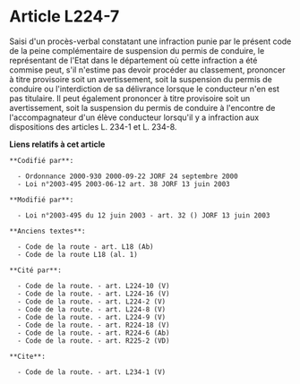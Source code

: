 # Article L224-7

Saisi d'un procès-verbal constatant une infraction punie par le présent code de la peine complémentaire de suspension du
permis de conduire, le représentant de l'Etat dans le département où cette infraction a été commise peut, s'il n'estime pas
devoir procéder au classement, prononcer à titre provisoire soit un avertissement, soit la suspension du permis de conduire
ou l'interdiction de sa délivrance lorsque le conducteur n'en est pas titulaire. Il peut également prononcer à titre
provisoire soit un avertissement, soit la suspension du permis de conduire à l'encontre de l'accompagnateur d'un élève
conducteur lorsqu'il y a infraction aux dispositions des articles L. 234-1 et L. 234-8.

**Liens relatifs à cet article**

	**Codifié par**:

	  - Ordonnance 2000-930 2000-09-22 JORF 24 septembre 2000
	  - Loi n°2003-495 2003-06-12 art. 38 JORF 13 juin 2003

	**Modifié par**:

	  - Loi n°2003-495 du 12 juin 2003 - art. 32 () JORF 13 juin 2003

	**Anciens textes**:

	  - Code de la route - art. L18 (Ab)
	  - Code de la route L18 (al. 1)

	**Cité par**:

	  - Code de la route. - art. L224-10 (V)
	  - Code de la route. - art. L224-16 (V)
	  - Code de la route. - art. L224-2 (V)
	  - Code de la route. - art. L224-8 (V)
	  - Code de la route. - art. L224-9 (V)
	  - Code de la route. - art. R224-18 (V)
	  - Code de la route. - art. R224-6 (Ab)
	  - Code de la route. - art. R225-2 (VD)

	**Cite**:

	  - Code de la route. - art. L234-1 (V)
